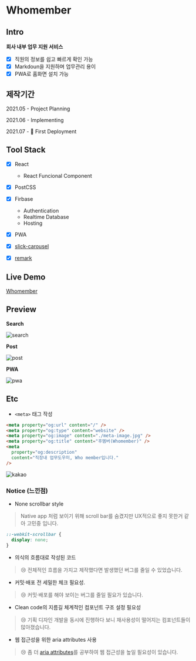 # Whomember

## Intro

**회사 내부 업무 지원 서비스**

- [x] 직원의 정보를 쉽고 빠르게 확인 가능
- [x] Markdoun을 지원하며 업무관리 용이
- [x] PWA로 홈화면 설치 가능

## 제작기간

2021.05 - Project Planning

2021.06 - Implementing

2021.07 - 🚀 First Deployment

## Tool Stack

- [x] React

  - React Funcional Component

- [x] PostCSS
- [x] Firbase
  - Authentication
  - Realtime Database
  - Hosting
- [x] PWA

- [x] [slick-carousel](https://github.com/kenwheeler/slick)
- [x] [remark](https://remark.js.org/)

## Live Demo

[Whomember](https://whomember-7d831.web.app/)

## Preview

**Search**

![search](https://user-images.githubusercontent.com/68719427/126887758-52486dfb-06ef-461d-9ed8-eddcfe8c88ca.gif)

**Post**

![post](https://user-images.githubusercontent.com/68719427/126887761-da7c8ef7-872f-4103-923f-93033f563668.gif)

**PWA**

![pwa](https://user-images.githubusercontent.com/68719427/126887885-fd8041e0-bf63-491c-a901-4a8620caeeee.png)

## Etc

- `<meta>` 태그 작성

```html
<meta property="og:url" content="/" />
<meta property="og:type" content="website" />
<meta property="og:image" content="./meta-image.jpg" />
<meta property="og:title" content="후멤버(Whomember)" />
<meta
  property="og:description"
  content="직장내 업무도우미, Who member입니다."
/>
```

![kakao](https://user-images.githubusercontent.com/68719427/126889602-e51e15f8-7e3f-40e8-b2aa-6ed92039491a.png)

### Notice (느낀점)

- None scrollbar style

> Native app 처럼 보이기 위해 scroll bar를 숨겼지만 UX적으로 좋지 못한거 같아 고민중 입니다.

```css
::-webkit-scrollbar {
  display: none;
}
```

- 의식의 흐름대로 작성된 코드

> 😢 전체적인 흐름을 가지고 제작했다면 발생했던 버그를 줄일 수 있었습니다.

- 커밋·배포 전 세밀한 체크 필요성.

> 😢 커밋·배포를 해야 보이는 버그를 줄일 필요가 있습니다.

- Clean code의 지름길 체계적인 컴포넌트 구조 설정 필요성

> 😢 기획 디자인 개발을 동시에 진행하다 보니 재사용성이 떨어지는 컴포넌트들이 많아졌습니다.

- 웹 접근성을 위한 aria attributes 사용

> 😢 좀 더 [aria attributes](https://developer.mozilla.org/ko/docs/Web/Accessibility/ARIA)를 공부하여 웹 접근성을 높일 필요성이 있습니다.
